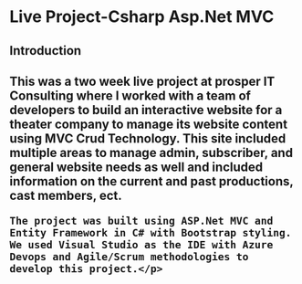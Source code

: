 # Live Project-Csharp Asp.Net MVC

<h2>Introduction<h2>
  <p>This was a two week live project at prosper IT Consulting where I worked with a team of developers to build an interactive
    website for a theater company to manage its website content using MVC Crud Technology. This site included multiple areas to manage
    admin, subscriber, and general website needs as well and included information on the current and past productions, cast members, ect.
    
    The project was built using ASP.Net MVC and Entity Framework in C# with Bootstrap styling. We used Visual Studio as the IDE with Azure Devops and Agile/Scrum methodologies to develop this project.</p>
